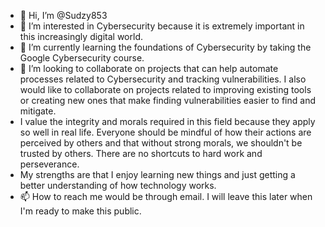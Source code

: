 - 👋 Hi, I’m @Sudzy853
- 👀 I’m interested in Cybersecurity because it is extremely important in this increasingly digital world.
- 🌱 I’m currently learning the foundations of Cybersecurity by taking the Google Cybersecurity course.
- 💞️ I’m looking to collaborate on projects that can help automate processes related to Cybersecurity and tracking vulnerabilities. I also would like to collaborate on projects related to improving existing tools or creating new ones that make finding vulnerabilities easier to find and mitigate.
- I value the integrity and morals required in this field because they apply so well in real life. Everyone should be mindful of how their actions are perceived by others and that without strong morals, we shouldn't be trusted by others. There are no shortcuts to hard work and perseverance.
- My strengths are that I enjoy learning new things and just getting a better understanding of how technology works.
- 📫 How to reach me would be through email. I will leave this later when I'm ready to make this public.

<!---
Sudzy853/Sudzy853 is a ✨ special ✨ repository because its `README.md` (this file) appears on your GitHub profile.
You can click the Preview link to take a look at your changes.
--->
